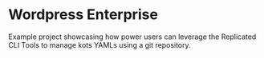 Wordpress Enterprise
==================

Example project showcasing how power users can leverage the Replicated CLI Tools to manage kots YAMLs using a git repository.

